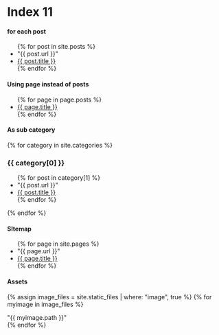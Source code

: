 # Index 11

#### for each post
<ul>
  {% for post in site.posts %}
  <li>
    <div>"{{ post.url }}"</div>
  </li>
    <li>
      <a href="{{ post.url }}">{{ post.title }}</a>
    </li>
  {% endfor %}
</ul>


#### Using page instead of posts
<ul>
  {% for page in page.posts %}
    <li>
      <a href="{{ page.url }}">{{ page.title }}</a>
    </li>
  {% endfor %}
</ul>

#### As sub category
{% for category in site.categories %}
  <h3>{{ category[0] }}</h3>
  <ul>
    {% for post in category[1] %}
  <li>
    <div>"{{ post.url }}"</div>
  </li>
      <li><a href="{{ post.url }}">{{ post.title }}</a></li>
    {% endfor %}
  </ul>
{% endfor %}


#### SItemap
<ul>
  {% for page in site.pages %}
  <li>
    <div>"{{ page.url }}"</div>
  </li>
    <li>
      <a href="{{ page.url }}">{{ page.title }}</a>
    </li>
  {% endfor %}
</ul>

#### Assets
{% assign image_files = site.static_files | where: "image", true %}
{% for myimage in image_files %}
<div>"{{ myimage.path }}"</div>
{% endfor %}